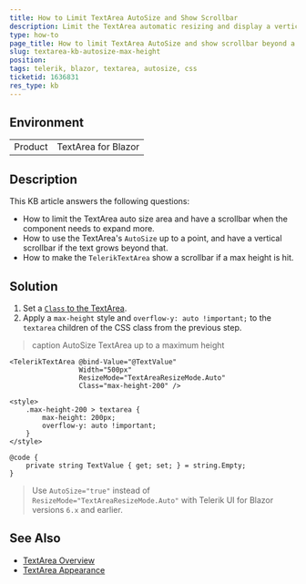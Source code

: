 ```yaml
---
title: How to Limit TextArea AutoSize and Show Scrollbar
description: Limit the TextArea automatic resizing and display a vertical scrollbar once a set max height is reached.
type: how-to
page_title: How to limit TextArea AutoSize and show scrollbar beyond a max height
slug: textarea-kb-autosize-max-height
position: 
tags: telerik, blazor, textarea, autosize, css
ticketid: 1636831
res_type: kb
---
```


## Environment

<table>
    <tbody>
        <tr>
            <td>Product</td>
            <td>TextArea for Blazor</td>
        </tr>
    </tbody>
</table>


## Description

This KB article answers the following questions:

* How to limit the TextArea auto size area and have a scrollbar when the component needs to expand more.
* How to use the TextArea's `AutoSize` up to a point, and have a vertical scrollbar if the text grows beyond that.
* How to make the `TelerikTextArea` show a scrollbar if a max height is hit.


## Solution

1. Set a [`Class` to the TextArea](slug:textarea-overview#textarea-parameters).
1. Apply a `max-height` style and `overflow-y: auto !important;` to the `textarea` children of the CSS class from the previous step.

>caption AutoSize TextArea up to a maximum height

````RAZOR
<TelerikTextArea @bind-Value="@TextValue"
                 Width="500px"
                 ResizeMode="TextAreaResizeMode.Auto"
                 Class="max-height-200" />

<style>
    .max-height-200 > textarea {
        max-height: 200px;
        overflow-y: auto !important;
    }
</style>

@code {
    private string TextValue { get; set; } = string.Empty;
}
````

> Use `AutoSize="true"` instead of `ResizeMode="TextAreaResizeMode.Auto"` with Telerik UI for Blazor versions `6.x` and earlier.

## See Also

* [TextArea Overview](slug:textarea-overview)
* [TextArea Appearance](slug:TextArea-appearance)
